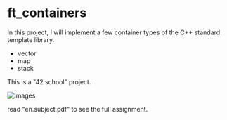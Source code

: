 # ft_containers
In this project, I will implement a few container types of the C++ standard template
library.

- vector
- map
- stack

This is a "42 school" project.

![images](https://user-images.githubusercontent.com/34750003/183317002-fedc4936-25cd-4644-aaae-606f7c57d710.png)

read "en.subject.pdf" to see the full assignment.

